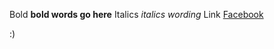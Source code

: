 Bold
  **bold words go here**
Italics
  *italics wording*
Link
[Facebook](https://facebook.com)

:)
